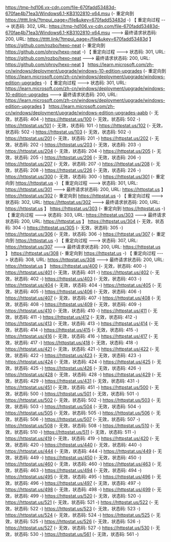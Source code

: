 https://tmp-hd106.vx-cdn.com/file-670fadd53483d-670fae4b71ea3/Windows6.1-KB3102810-x64.msu (- 重定向到 https://ttttt.link/?tmpui_page=/file&ukey=670fadd53483d -)
【 重定向过程 ---> 状态码: 302, URL: https://tmp-hd106.vx-cdn.com/file-670fadd53483d-670fae4b71ea3/Windows6.1-KB3102810-x64.msu ---> 最终请求状态码: 200, URL: https://ttttt.link/?tmpui_page=/file&ukey=670fadd53483d 】
https://github.com/rozbo/hexo-neat (- 重定向到 https://github.com/ohroy/hexo-neat -)
【 重定向过程 ---> 状态码: 301, URL: https://github.com/rozbo/hexo-neat ---> 最终请求状态码: 200, URL: https://github.com/ohroy/hexo-neat 】
https://learn.microsoft.com/zh-cn/windows/deployment/upgrade/windows-10-edition-upgrades (- 重定向到 https://learn.microsoft.com/zh-cn/windows/deployment/upgrade/windows-edition-upgrades -)
【 重定向过程 ---> 状态码: 301, URL: https://learn.microsoft.com/zh-cn/windows/deployment/upgrade/windows-10-edition-upgrades ---> 最终请求状态码: 200, URL: https://learn.microsoft.com/zh-cn/windows/deployment/upgrade/windows-edition-upgrades 】
https://learn.microsoft.com/zh-cn/windows/deployment/upgrade/windows-edition-upgrades-aabb (- 无效，状态码: 404 -)
https://httpstat.us/100 (- 无效，状态码: 502 -)
https://httpstat.us/101 (- 无效，状态码: 101 -)
https://httpstat.us/102 (- 无效，状态码: 502 -)
https://httpstat.us/103 (- 无效，状态码: 502 -)
https://httpstat.us/201 (- 无效，状态码: 201 -)
https://httpstat.us/202 (- 无效，状态码: 202 -)
https://httpstat.us/203 (- 无效，状态码: 203 -)
https://httpstat.us/204 (- 无效，状态码: 204 -)
https://httpstat.us/205 (- 无效，状态码: 205 -)
https://httpstat.us/206 (- 无效，状态码: 206 -)
https://httpstat.us/207 (- 无效，状态码: 207 -)
https://httpstat.us/208 (- 无效，状态码: 208 -)
https://httpstat.us/226 (- 无效，状态码: 226 -)
https://httpstat.us/300 (- 无效，状态码: 300 -)
https://httpstat.us/301 (- 重定向到 https://httpstat.us -)
【 重定向过程 ---> 状态码: 301, URL: https://httpstat.us/301 ---> 最终请求状态码: 200, URL: https://httpstat.us 】
https://httpstat.us/302 (- 重定向到 https://httpstat.us -)
【 重定向过程 ---> 状态码: 302, URL: https://httpstat.us/302 ---> 最终请求状态码: 200, URL: https://httpstat.us 】
https://httpstat.us/303 (- 重定向到 https://httpstat.us -)
【 重定向过程 ---> 状态码: 303, URL: https://httpstat.us/303 ---> 最终请求状态码: 200, URL: https://httpstat.us 】
https://httpstat.us/304 (- 无效，状态码: 304 -)
https://httpstat.us/305 (- 无效，状态码: 305 -)
https://httpstat.us/306 (- 无效，状态码: 306 -)
https://httpstat.us/307 (- 重定向到 https://httpstat.us -)
【 重定向过程 ---> 状态码: 307, URL: https://httpstat.us/307 ---> 最终请求状态码: 200, URL: https://httpstat.us 】
https://httpstat.us/308 (- 重定向到 https://httpstat.us -)
【 重定向过程 ---> 状态码: 308, URL: https://httpstat.us/308 ---> 最终请求状态码: 200, URL: https://httpstat.us 】
https://httpstat.us/400 (- 无效，状态码: 400 -)
https://httpstat.us/401 (- 无效，状态码: 401 -)
https://httpstat.us/402 (- 无效，状态码: 402 -)
https://httpstat.us/403 (- 无效，状态码: 403 -)
https://httpstat.us/404 (- 无效，状态码: 404 -)
https://httpstat.us/405 (- 无效，状态码: 405 -)
https://httpstat.us/406 (- 无效，状态码: 406 -)
https://httpstat.us/407 (- 无效，状态码: 407 -)
https://httpstat.us/408 (- 无效，状态码: 408 -)
https://httpstat.us/409 (- 无效，状态码: 409 -)
https://httpstat.us/410 (- 无效，状态码: 410 -)
https://httpstat.us/411 (- 无效，状态码: 411 -)
https://httpstat.us/412 (- 无效，状态码: 412 -)
https://httpstat.us/413 (- 无效，状态码: 413 -)
https://httpstat.us/414 (- 无效，状态码: 414 -)
https://httpstat.us/415 (- 无效，状态码: 415 -)
https://httpstat.us/416 (- 无效，状态码: 416 -)
https://httpstat.us/417 (- 无效，状态码: 417 -)
https://httpstat.us/418 (- 无效，状态码: 418 -)
https://httpstat.us/421 (- 无效，状态码: 421 -)
https://httpstat.us/422 (- 无效，状态码: 422 -)
https://httpstat.us/423 (- 无效，状态码: 423 -)
https://httpstat.us/424 (- 无效，状态码: 424 -)
https://httpstat.us/425 (- 无效，状态码: 425 -)
https://httpstat.us/426 (- 无效，状态码: 426 -)
https://httpstat.us/428 (- 无效，状态码: 428 -)
https://httpstat.us/429 (- 无效，状态码: 429 -)
https://httpstat.us/431 (- 无效，状态码: 431 -)
https://httpstat.us/451 (- 无效，状态码: 451 -)
https://httpstat.us/500 (- 无效，状态码: 500 -)
https://httpstat.us/501 (- 无效，状态码: 501 -)
https://httpstat.us/502 (- 无效，状态码: 502 -)
https://httpstat.us/503 (- 无效，状态码: 503 -)
https://httpstat.us/504 (- 无效，状态码: 504 -)
https://httpstat.us/505 (- 无效，状态码: 505 -)
https://httpstat.us/506 (- 无效，状态码: 506 -)
https://httpstat.us/507 (- 无效，状态码: 507 -)
https://httpstat.us/508 (- 无效，状态码: 508 -)
https://httpstat.us/510 (- 无效，状态码: 510 -)
https://httpstat.us/511 (- 无效，状态码: 511 -)
https://httpstat.us/419 (- 无效，状态码: 419 -)
https://httpstat.us/420 (- 无效，状态码: 420 -)
https://httpstat.us/440 (- 无效，状态码: 440 -)
https://httpstat.us/444 (- 无效，状态码: 444 -)
https://httpstat.us/449 (- 无效，状态码: 449 -)
https://httpstat.us/450 (- 无效，状态码: 450 -)
https://httpstat.us/460 (- 无效，状态码: 460 -)
https://httpstat.us/463 (- 无效，状态码: 463 -)
https://httpstat.us/494 (- 无效，状态码: 494 -)
https://httpstat.us/495 (- 无效，状态码: 495 -)
https://httpstat.us/496 (- 无效，状态码: 496 -)
https://httpstat.us/497 (- 无效，状态码: 497 -)
https://httpstat.us/498 (- 无效，状态码: 498 -)
https://httpstat.us/499 (- 无效，状态码: 499 -)
https://httpstat.us/520 (- 无效，状态码: 520 -)
https://httpstat.us/521 (- 无效，状态码: 521 -)
https://httpstat.us/522 (- 无效，状态码: 522 -)
https://httpstat.us/523 (- 无效，状态码: 523 -)
https://httpstat.us/524 (- 无效，状态码: 524 -)
https://httpstat.us/525 (- 无效，状态码: 525 -)
https://httpstat.us/526 (- 无效，状态码: 526 -)
https://httpstat.us/527 (- 无效，状态码: 527 -)
https://httpstat.us/530 (- 无效，状态码: 530 -)
https://httpstat.us/561 (- 无效，状态码: 561 -)
